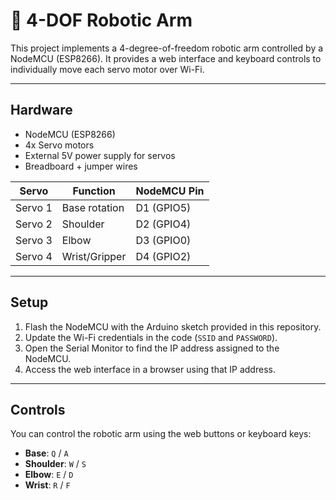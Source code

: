 # 🤖 4-DOF Robotic Arm

This project implements a 4-degree-of-freedom robotic arm controlled by a NodeMCU (ESP8266). It provides a web interface and keyboard controls to individually move each servo motor over Wi-Fi.

---

## Hardware

- NodeMCU (ESP8266)  
- 4x Servo motors  
- External 5V power supply for servos  
- Breadboard + jumper wires  

| Servo     | Function        | NodeMCU Pin |
|-----------|------------------|-------------|
| Servo 1   | Base rotation    | D1 (GPIO5)  |
| Servo 2   | Shoulder         | D2 (GPIO4)  |
| Servo 3   | Elbow            | D3 (GPIO0)  |
| Servo 4   | Wrist/Gripper    | D4 (GPIO2)  |

---

## Setup

1. Flash the NodeMCU with the Arduino sketch provided in this repository.  
2. Update the Wi-Fi credentials in the code (`SSID` and `PASSWORD`).  
3. Open the Serial Monitor to find the IP address assigned to the NodeMCU.  
4. Access the web interface in a browser using that IP address.

---

## Controls

You can control the robotic arm using the web buttons or keyboard keys:

- **Base**: `Q` / `A`  
- **Shoulder**: `W` / `S`  
- **Elbow**: `E` / `D`  
- **Wrist**: `R` / `F`  
